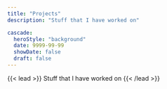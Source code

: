 ```yaml
---
title: "Projects"
description: "Stuff that I have worked on"

cascade:
  heroStyle: "background"
  date: 9999-99-99
  showDate: false
  draft: false
---
```


{{< lead >}}
Stuff that I have worked on
{{< /lead >}}
